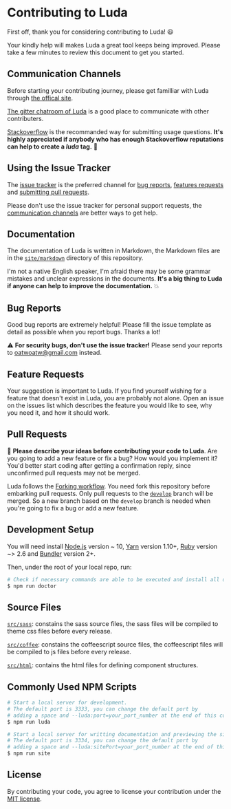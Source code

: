 # Contributing to Luda

First off, thank you for considering contributing to Luda! :smiley:

Your kindly help will makes Luda a great tool keeps being improved.
Please take a few minutes to review this document to get you started.

## Communication Channels

Before starting your contributing journey,
please get familliar with Luda through [the offical site](https://oatw.github.io/luda).

[The gitter chatroom of Luda](https://gitter.im/oatw/luda)
is a good place to communicate with other contributers.

[Stackoverflow](https://stackoverflow.com/questions/tagged/luda)
is the recommanded way for submitting usage questions.
__It's highly appreciated if anybody who has enough Stackoverflow reputations
can help to create a _luda_ tag.__ :kiss:

## Using the Issue Tracker

The [issue tracker](https://github.com/oatw/luda/issues)
is the preferred channel for [bug reports](#bug-reports),
[features requests](#feature-requests) and [submitting pull requests](#pull-requests).

Please don't use the issue tracker for personal support requests,
the [communication channels](#communication-channels) are better ways to get help.

## Documentation

The documentation of Luda is written in Markdown, the Markdown files are in the
[`site/markdown`](https://github.com/oatw/luda/tree/develop/site/markdown)
directory of this repository.

I'm not a native English speaker,
I'm afraid there may be some
grammar mistakes and unclear expressions in the documents.
__It's a big thing to Luda if anyone can help
to improve the documentation.__ :collision: 

## Bug Reports

Good bug reports are extremely helpful!
Please fill the issue template as detail as possible when you report bugs.
Thanks a lot!

:warning: __For security bugs, don't use the issue tracker!__
Please send your reports to [oatwoatw@gmail.com](mailto:oatwoatw@gmail.com) instead.

## Feature Requests

Your suggestion is important to Luda.
If you find yourself wishing for a feature that doesn't exist in Luda,
you are probably not alone.
Open an issue on the issues list
which describes the feature you would like to see, why you need it, and how it should work.

## Pull Requests

:thought_balloon: __Please describe your ideas before contributing your code to Luda__.
Are you going to add a new feature or fix a bug? How would you implement it?
You'd better start coding after getting a confirmation reply,
since unconfirmed pull requests may not be merged.

Luda follows the [Forking workflow](https://www.atlassian.com/git/tutorials/comparing-workflows/forking-workflow).
You need fork this repository before embarking pull requests.
Only pull requests to the [`develop`](https://github.com/oatw/luda/tree/develop) branch will be merged.
So a new branch based on the `develop` branch is needed
when you're going to fix a bug or add a new feature.

## Development Setup

You will need install [Node.js](https://nodejs.org) version ~ 10,
[Yarn](https://yarnpkg.com) version 1.10+, [Ruby](https://www.ruby-lang.org) version ~> 2.6
and [Bundler](https://bundler.io/) version 2+.

Then, under the root of your local repo, run:

``` bash
# Check if necessary commands are able to be executed and install all dependencies.
$ npm run doctor
```

## Source Files

[`src/sass`](https://github.com/oatw/luda/tree/develop/src/sass):
constains the sass source files,
the sass files will be compiled to theme css files before every release.

[`src/coffee`](https://github.com/oatw/luda/tree/develop/src/coffee):
constains the coffeescript source files,
the coffeescript files will be compiled to js files before every release.

[`src/html`](https://github.com/oatw/luda/tree/develop/src/html):
contains the html files for defining component structures.

## Commonly Used NPM Scripts

``` bash
# Start a local server for development.
# The default port is 3333, you can change the default port by
# adding a space and --luda:port=your_port_number at the end of this command.
$ npm run luda

# Start a local server for writting documentation and previewing the site.
# The default port is 3334, you can change the default port by
# adding a space and --luda:sitePort=your_port_number at the end of this command.
$ npm run site
```

## License

By contributing your code,
you agree to license your contribution under the
[MIT license](https://github.com/oatw/luda/blob/master/LICENSE).
